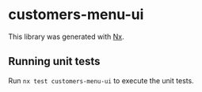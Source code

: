 # customers-menu-ui

This library was generated with [Nx](https://nx.dev).

## Running unit tests

Run `nx test customers-menu-ui` to execute the unit tests.
